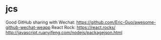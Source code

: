 # jcs
Good GitHub sharing with Wechat: https://github.com/Eric-Guo/awesome-github-wechat-weapp
React Rock: https://react.rocks/
http://javascript.ruanyifeng.com/nodejs/packagejson.html

